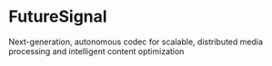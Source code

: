 # FutureSignal
Next-generation, autonomous codec for scalable, distributed media processing and intelligent content optimization
